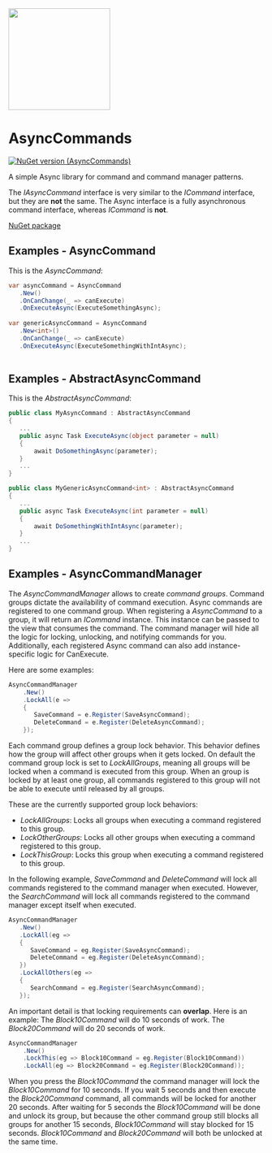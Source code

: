 <img src="https://github.com/onixion/AlinSpace.Commands/blob/main/Assets/Icon.jpg" width="200" height="200">

# AsyncCommands
[![NuGet version (AsyncCommands)](https://img.shields.io/nuget/v/AlinSpace.Commands.svg?style=flat-square)](https://www.nuget.org/packages/AlinSpace.Commands/)

A simple Async library for command and command manager patterns.

The *IAsyncCommand* interface is very similar to the *ICommand* interface, but they are **not** the same.
The Async interface is a fully asynchronous command interface, whereas *ICommand* is **not**.

[NuGet package](https://www.nuget.org/packages/AlinSpace.Commands/)

## Examples - AsyncCommand

This is the *AsyncCommand*:

 ```csharp
var asyncCommand = AsyncCommand
    .New()
    .OnCanChange(_ => canExecute)
    .OnExecuteAsync(ExecuteSomethingAsync);
    
var genericAsyncCommand = AsyncCommand
    .New<int>()
    .OnCanChange(_ => canExecute)
    .OnExecuteAsync(ExecuteSomethingWithIntAsync);
    
```

## Examples - AbstractAsyncCommand

This is the *AbstractAsyncCommand*:

 ```csharp
public class MyAsyncCommand : AbstractAsyncCommand
{
    ...
    public async Task ExecuteAsync(object parameter = null)
    {
        await DoSomethingAsync(parameter);
    }
    ...
}

public class MyGenericAsyncCommand<int> : AbstractAsyncCommand
{
    ...
    public async Task ExecuteAsync(int parameter = null)
    {
        await DoSomethingWithIntAsync(parameter);
    }
    ...
}
```

## Examples - AsyncCommandManager

The *AsyncCommandManager* allows to create *command groups*. 
Command groups dictate the availability of command execution.
Async commands are registered to one command group.
When registering a *AsyncCommand* to a group, it will return an *ICommand* instance.
This instance can be passed to the view that consumes the command.
The command manager will hide all the logic for locking, unlocking, and notifying commands for you.
Additionally, each registered Async command can also add instance-specific logic for CanExecute.

Here are some examples:

```csharp
AsyncCommandManager
    .New()
    .LockAll(e => 
    {
       SaveCommand = e.Register(SaveAsyncCommand);
       DeleteCommand = e.Register(DeleteAsyncCommand);
    });
```

Each command group defines a group lock behavior. This behavior defines how the group will affect other groups when it gets locked.
On default the command group lock is set to *LockAllGroups*, meaning all groups will be locked when a command is executed from this group.
When an group is locked by at least one group, all commands registered to this group will not be able to execute until released by all groups.

These are the currently supported group lock behaviors:
 * *LockAllGroups*: Locks all groups when executing a command registered to this group.
 * *LockOtherGroups*: Locks all other groups when executing a command registered to this group.
 * *LockThisGroup*: Locks this group when executing a command registered to this group.
 
 In the following example, *SaveCommand* and *DeleteCommand* will lock all commands registered to the command manager when executed.
 However, the *SearchCommand* will lock all commands registered to the command manager except itself when executed.
 
 ```csharp
AsyncCommandManager
    .New()
    .LockAll(eg => 
    {
       SaveCommand = eg.Register(SaveAsyncCommand);
       DeleteCommand = eg.Register(DeleteAsyncCommand);
    })
    .LockAllOthers(eg => 
    {
       SearchCommand = eg.Register(SearchAsyncCommand);
    });
```

An important detail is that locking requirements can **overlap**.
Here is an example:
The *Block10Command* will do 10 seconds of work.
The *Block20Command* will do 20 seconds of work.

```csharp
AsyncCommandManager
    .New()
    .LockThis(eg => Block10Command = eg.Register(Block10Command))
    .LockAll(eg => Block20Command = eg.Register(Block20Command));
```

When you press the *Block10Command* the command manager will lock the *Block10Command* for 10 seconds.
If you wait 5 seconds and then execute the *Block20Command* command, all commands will be locked for another 20 seconds.
After waiting for 5 seconds the *Block10Command* will be done and unlock its group, but because the other command group still blocks all groups for another 15 seconds, *Block10Command* will stay blocked for 15 seconds.
*Block10Command* and *Block20Command* will both be unlocked at the same time.
